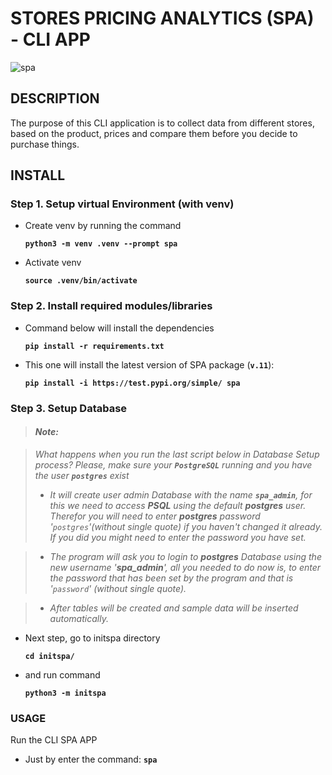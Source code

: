 # **STORES PRICING ANALYTICS (SPA) - CLI APP**

![spa](assets/SPA_Overview.gif)

## **DESCRIPTION**

The purpose of this CLI application is to collect data from different stores, based on the product, prices and compare them before you decide to purchase things.  

## **INSTALL**

### **Step 1.** Setup virtual Environment (with venv)

- Create venv by running the command

  **`python3 -m venv .venv --prompt spa`**

- Activate venv

  **`source .venv/bin/activate`**

### **Step 2.** Install required modules/libraries

- Command below will install the dependencies

  **`pip install -r requirements.txt`**

- This one will install the latest version of SPA package (**`v.11`**):

  **`pip install -i https://test.pypi.org/simple/ spa`**

### **Step 3.** Setup Database

> #### ***Note:***  

> *What happens when you run the last script below in Database Setup process?*
*Please, make sure your **`PostgreSQL`** running and you have the user **`postgres`** exist*
> - *It will create user admin Database with the name  **`spa_admin`**, for this we need to access **PSQL** using the default **postgres** user. Therefor you will need to enter **postgres** password '`postgres`'(without single quote) if you haven't changed it already. If you did you might need to enter the password you have set.*

> - *The program will ask you to login to **postgres** Database using the new username '**spa_admin**', all you needed to do now is, to enter the password that has been set by the program and that is '`password`' (without single quote).*

> - *After tables will be created and sample data will be inserted automatically.*

- Next step, go to initspa directory
  
  **`cd initspa/`**

- and run command
  
  **`python3 -m initspa`**

### **USAGE**

Run the CLI SPA APP

- Just by enter the command: **`spa`**
